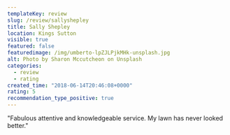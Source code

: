 ```yaml
---
templateKey: review
slug: /review/sallyshepley 
title: Sally Shepley 
location: Kings Sutton
visible: true
featured: false
featuredimage: /img/umberto-lpZJLPjkMHk-unsplash.jpg
alt: Photo by Sharon Mccutcheon on Unsplash
categories:
  - review
  - rating
created_time: "2018-06-14T20:46:08+0000"
rating: 5
recommendation_type_positive: true
---
```

"Fabulous attentive and knowledgeable service. My lawn has never looked better."
